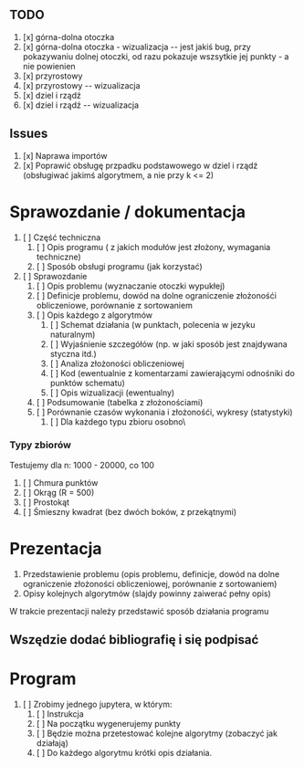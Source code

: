 ## TODO

1. [x] górna-dolna otoczka
2. [x] górna-dolna otoczka - wizualizacja -- jest jakiś bug, przy pokazywaniu dolnej otoczki, od razu pokazuje wszsytkie jej punkty - a nie powienien
3. [x] przyrostowy
4. [x] przyrostowy -- wizualizacja
5. [x] dziel i rządź 
6. [x] dziel i rządź -- wizualizacja 

## Issues

1. [x] Naprawa importów
2. [x] Poprawić obsługę przpadku podstawowego w dziel i rządź (obsługiwać jakimś algorytmem, a nie przy k <= 2)


# Sprawozdanie / dokumentacja

1. [ ] Część techniczna
    1. [ ] Opis programu ( z jakich modułów jest złożony, wymagania techniczne)
    2. [ ] Sposób obsługi programu (jak korzystać)
2. [ ] Sprawozdanie
    1. [ ] Opis problemu (wyznaczanie otoczki wypukłej)
    2. [ ] Definicje problemu, dowód na dolne ograniczenie złożonośći obliczeniowe, porównanie z sortowaniem
    3. [ ] Opis każdego z algorytmów
        1. [ ] Schemat działania (w punktach, polecenia w jezyku naturalnym)
        2. [ ] Wyjaśnienie szczegółów (np. w jaki sposób jest znajdywana styczna itd.)
        2. [ ] Analiza złożoności obliczeniowej
        4. [ ] Kod (ewentualnie z komentarzami zawierającymi odnośniki do punktów schematu)
        5. [ ] Opis wizualizacji (ewentualny)
    4. [ ] Podsumowanie (tabelka z złożonościami)
    5. [ ] Porównanie czasów wykonania i złożonośći, wykresy (statystyki)
        1. [ ] Dla każdego typu zbioru osobno\


### Typy zbiorów

Testujemy dla n: 1000 - 20000, co 100

1. [ ] Chmura punktów 
2. [ ] Okrąg (R = 500) 
3. [ ] Prostokąt 
4. [ ] Śmieszny kwadrat (bez dwóch boków, z przekątnymi)

# Prezentacja

1. Przedstawienie problemu (opis problemu, definicje, dowód na dolne ograniczenie złożoności obliczeniowej, porównanie z sortowaniem)
2. Opisy kolejnych algorytmów (slajdy powinny zaiwerać pełny opis)

W trakcie prezentacji należy przedstawić sposób działania programu


## Wszędzie dodać bibliografię i się podpisać 

# Program

1. [ ] Zrobimy jednego jupytera, w którym:
    1. [ ] Instrukcja
    2. [ ] Na początku wygenerujemy punkty
    3. [ ] Będzie można przetestować kolejne algorytmy (zobaczyć jak działają) 
    4. [ ] Do każdego algorytmu krótki opis działania.
